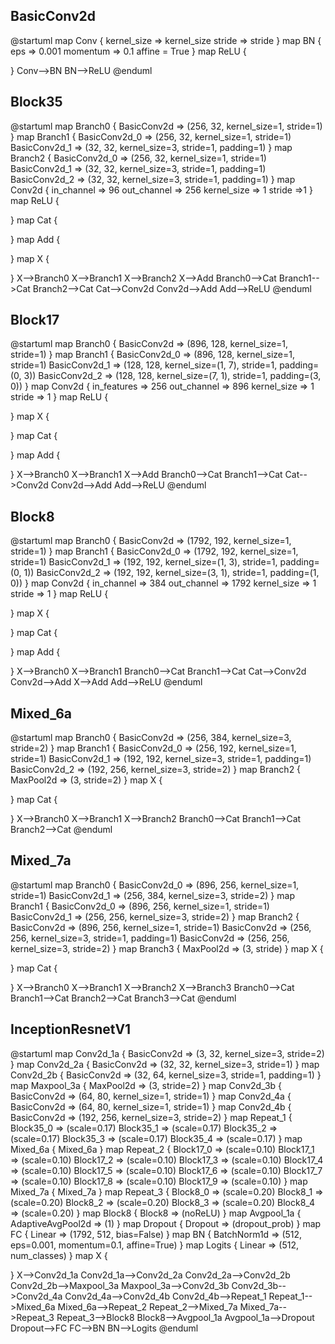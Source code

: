 ## BasicConv2d
@startuml
map Conv {
    kernel_size => kernel_size
    stride => stride
}
map BN {
    eps => 0.001
    momentum => 0.1
    affine = True
}
map ReLU {
    
}
Conv-->BN
BN-->ReLU
@enduml
## Block35
@startuml
map Branch0 {
    BasicConv2d => (256, 32, kernel_size=1, stride=1)
}
map Branch1 {
    BasicConv2d_0 => (256, 32, kernel_size=1, stride=1)
    BasicConv2d_1 => (32, 32, kernel_size=3, stride=1, padding=1)
}
map Branch2 {
    BasicConv2d_0 => (256, 32, kernel_size=1, stride=1)
    BasicConv2d_1 => (32, 32, kernel_size=3, stride=1, padding=1)
    BasicConv2d_2 => (32, 32, kernel_size=3, stride=1, padding=1)
}
map Conv2d {
    in_channel => 96
    out_channel => 256
    kernel_size => 1
    stride =>1
}
map ReLU {
    
}
map Cat {

}
map Add {

}
map X {

}
X-->Branch0
X-->Branch1
X-->Branch2
X-->Add
Branch0-->Cat
Branch1-->Cat
Branch2-->Cat
Cat-->Conv2d
Conv2d-->Add
Add-->ReLU
@enduml
## Block17
@startuml
map Branch0 {
    BasicConv2d => (896, 128, kernel_size=1, stride=1)
}
map Branch1 {
    BasicConv2d_0 => (896, 128, kernel_size=1, stride=1)
    BasicConv2d_1 => (128, 128, kernel_size=(1, 7), stride=1, padding=(0, 3))
    BasicConv2d_2 => (128, 128, kernel_size=(7, 1), stride=1, padding=(3, 0))
}
map Conv2d {
    in_features => 256
    out_channel => 896
    kernel_size => 1
    stride => 1
}
map ReLU {
    
}
map X {

}
map Cat {

}
map Add {

}
X-->Branch0
X-->Branch1
X-->Add
Branch0-->Cat
Branch1-->Cat
Cat-->Conv2d
Conv2d-->Add
Add-->ReLU
@enduml
## Block8
@startuml
map Branch0 {
    BasicConv2d => (1792, 192, kernel_size=1, stride=1)
}
map Branch1 {
    BasicConv2d_0 => (1792, 192, kernel_size=1, stride=1)
    BasicConv2d_1 => (192, 192, kernel_size=(1, 3), stride=1, padding=(0, 1))
    BasicConv2d_2 => (192, 192, kernel_size=(3, 1), stride=1, padding=(1, 0))
}
map Conv2d {
    in_channel => 384
    out_channel => 1792
    kernel_size => 1
    stride => 1
}
map ReLU {
    
}
map X {

}
map Cat {

}
map Add {

}
X-->Branch0
X-->Branch1
Branch0-->Cat
Branch1-->Cat
Cat-->Conv2d
Conv2d-->Add
X-->Add
Add-->ReLU
@enduml
## Mixed_6a
@startuml
map Branch0 {
    BasicConv2d => (256, 384, kernel_size=3, stride=2)
}
map Branch1 {
    BasicConv2d_0 => (256, 192, kernel_size=1, stride=1)
    BasicConv2d_1 => (192, 192, kernel_size=3, stride=1, padding=1)
    BasicConv2d_2 => (192, 256, kernel_size=3, stride=2)
}
map Branch2 {
    MaxPool2d => (3, stride=2)
}
map X {

}
map Cat {

}
X-->Branch0
X-->Branch1
X-->Branch2
Branch0-->Cat
Branch1-->Cat
Branch2-->Cat
@enduml
## Mixed_7a
@startuml
map Branch0 {
    BasicConv2d_0 => (896, 256, kernel_size=1, stride=1)
    BasicConv2d_1 => (256, 384, kernel_size=3, stride=2)
}
map Branch1 {
    BasicConv2d_0 => (896, 256, kernel_size=1, stride=1)
    BasicConv2d_1 => (256, 256, kernel_size=3, stride=2)
}
map Branch2 {
    BasicConv2d => (896, 256, kernel_size=1, stride=1)
    BasicConv2d => (256, 256, kernel_size=3, stride=1, padding=1)
    BasicConv2d => (256, 256, kernel_size=3, stride=2)
}
map Branch3 {
    MaxPool2d => (3, stride)
}
map X {

}
map Cat {

}
X-->Branch0
X-->Branch1
X-->Branch2
X-->Branch3
Branch0-->Cat
Branch1-->Cat
Branch2-->Cat
Branch3-->Cat
@enduml
## InceptionResnetV1
@startuml
map Conv2d_1a {
    BasicConv2d => (3, 32, kernel_size=3, stride=2)
}
map Conv2d_2a {
    BasicConv2d => (32, 32, kernel_size=3, stride=1)
}
map Conv2d_2b {
    BasicConv2d => (32, 64, kernel_size=3, stride=1, padding=1)
}
map Maxpool_3a {
    MaxPool2d => (3, stride=2)
}
map Conv2d_3b {
    BasicConv2d => (64, 80, kernel_size=1, stride=1)
}
map Conv2d_4a {
    BasicConv2d => (64, 80, kernel_size=1, stride=1)
}
map Conv2d_4b {
    BasicConv2d => (192, 256, kernel_size=3, stride=2)
}
map Repeat_1 {
    Block35_0 => (scale=0.17)
    Block35_1 => (scale=0.17)
    Block35_2 => (scale=0.17)
    Block35_3 => (scale=0.17)
    Block35_4 => (scale=0.17)
}
map Mixed_6a {
    Mixed_6a
}
map Repeat_2 {
    Block17_0 => (scale=0.10)
    Block17_1 => (scale=0.10)
    Block17_2 => (scale=0.10)
    Block17_3 => (scale=0.10)
    Block17_4 => (scale=0.10)
    Block17_5 => (scale=0.10)
    Block17_6 => (scale=0.10)
    Block17_7 => (scale=0.10)
    Block17_8 => (scale=0.10)
    Block17_9 => (scale=0.10)
}
map Mixed_7a {
    Mixed_7a
}
map Repeat_3 {
    Block8_0 => (scale=0.20)
    Block8_1 => (scale=0.20)
    Block8_2 => (scale=0.20)
    Block8_3 => (scale=0.20)
    Block8_4 => (scale=0.20)
}
map Block8 {
    Block8 => (noReLU)
}
map Avgpool_1a {
    AdaptiveAvgPool2d => (1)
}
map Dropout {
    Dropout => (dropout_prob)
}
map FC {
    Linear => (1792, 512, bias=False)
}
map BN {
    BatchNorm1d => (512, eps=0.001, momentum=0.1, affine=True)
}
map Logits {
    Linear => (512, num_classes)
}
map X {

}
X-->Conv2d_1a
Conv2d_1a-->Conv2d_2a
Conv2d_2a-->Conv2d_2b
Conv2d_2b-->Maxpool_3a
Maxpool_3a-->Conv2d_3b
Conv2d_3b-->Conv2d_4a
Conv2d_4a-->Conv2d_4b
Conv2d_4b-->Repeat_1
Repeat_1-->Mixed_6a
Mixed_6a-->Repeat_2
Repeat_2-->Mixed_7a
Mixed_7a-->Repeat_3
Repeat_3-->Block8
Block8-->Avgpool_1a
Avgpool_1a-->Dropout
Dropout-->FC
FC-->BN
BN-->Logits
@enduml
